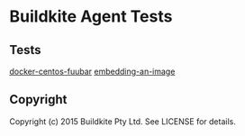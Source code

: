 # Buildkite Agent Tests

## Tests

[docker-centos-fuubar](https://github.com/buildkite/agent-tests/tree/master/tests/docker-centos-fuubar)
[embedding-an-image](https://github.com/buildkite/agent-tests/tree/master/tests/embedding-an-image)

## Copyright

Copyright (c) 2015 Buildkite Pty Ltd. See LICENSE for details.

